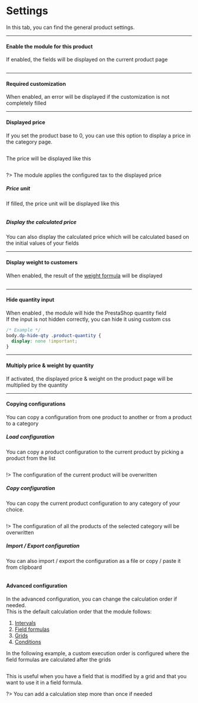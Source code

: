 # Settings

In this tab, you can find the general product settings.  
<img srcset="./images/module-interface.jpg 2x" class="border">

---

#### Enable the module for this product

If enabled, the fields will be displayed on the current product page

<img srcset="./images/enable-option.jpg 2x" class="border">

---

#### Required customization

When enabled, an error will be displayed if the customization is not completely filled

---

#### Displayed price

If you set the product base to 0, you can use this option to display a price in the category page.  

<img srcset="./images/display-price-config.jpg 2x" class="border">

The price will be displayed like this  

<img srcset="./images/display-price.jpg 2x">

?> The module applies the configured tax to the displayed price

##### Price unit

If filled, the price unit will be displayed like this  

<img srcset="./images/price-unit.jpg 2x">

##### Display the calculated price

You can also display the calculated price which will be calculated based on the initial values of your fields

---

#### Display weight to customers

When enabled, the result of the [weight formula](product-config/08-formulas.md?id=weight-formula) will be displayed  

<img srcset="./images/display-weight.jpg 2x" class="border padding">

---

#### Hide quantity input

When enabled , the module will hide the PrestaShop quantity field  
If the input is not hidden correctly, you can hide it using custom css

```css
/* Example */
body.dp-hide-qty .product-quantity {
  display: none !important;
}
```

---

#### Multiply price & weight by quantity

If activated, the displayed price & weight on the product page will be multiplied by the quantity


---

#### Copying configurations

You can copy a configuration from one product to another or from a product to a category

##### Load configuration

You can copy a product configuration to the current product by picking a product from the list

<img srcset="./images/load-config.jpg 2x" class="border padding">

!> The configuration of the current product will be overwritten

##### Copy configuration

You can copy the current product configuration to any category of your choice.

<img srcset="./images/copy-config.jpg 2x" class="border padding">

!> The configuration of all the products of the selected category will be overwritten

##### Import / Export configuration

You can also import / export the configuration as a file or copy / paste it from clipboard

<img srcset="./images/import-export.jpg 2x" class="border padding">

#### Advanced configuration

In the advanced configuration, you can change the calculation order if needed.  
This is the default calculation order that the module follows:

1. [Intervals](product-config/12-intervals.md)
2. [Field formulas](product-config/10-field-formulas.md)
3. [Grids](product-config/13-grids.md)
4. [Conditions](product-config/09-conditions.md)

In the following example, a custom execution order is configured where the field formulas are calculated after the grids

<img srcset="./images/exec-order.jpg 2x" class="padding border">

This is useful when you have a field that is modified by a grid and that you want to use it in a field formula.

?> You can add a calculation step more than once if needed
